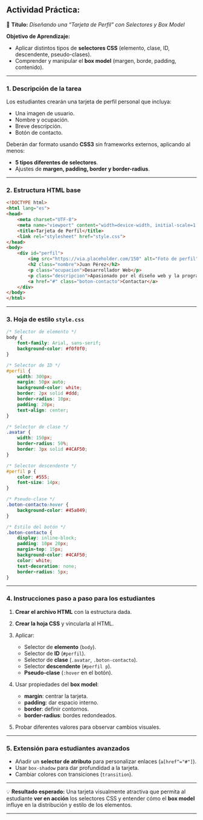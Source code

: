 ## **Actividad Práctica:**

🎯 **Título:** *Diseñando una “Tarjeta de Perfil” con Selectores y Box Model*

**Objetivo de Aprendizaje:**

* Aplicar distintos tipos de **selectores CSS** (elemento, clase, ID, descendente, pseudo-clases).
* Comprender y manipular el **box model** (margen, borde, padding, contenido).

---

### **1. Descripción de la tarea**

Los estudiantes crearán una tarjeta de perfil personal que incluya:

* Una imagen de usuario.
* Nombre y ocupación.
* Breve descripción.
* Botón de contacto.

Deberán dar formato usando **CSS3** sin frameworks externos, aplicando al menos:

* **5 tipos diferentes de selectores**.
* Ajustes de **margen, padding, border y border-radius**.

---

### **2. Estructura HTML base**

```html
<!DOCTYPE html>
<html lang="es">
<head>
    <meta charset="UTF-8">
    <meta name="viewport" content="width=device-width, initial-scale=1.0">
    <title>Tarjeta de Perfil</title>
    <link rel="stylesheet" href="style.css">
</head>
<body>
    <div id="perfil">
        <img src="https://via.placeholder.com/150" alt="Foto de perfil" class="avatar">
        <h2 class="nombre">Juan Pérez</h2>
        <p class="ocupacion">Desarrollador Web</p>
        <p class="descripcion">Apasionado por el diseño web y la programación. Me encanta aprender nuevas tecnologías.</p>
        <a href="#" class="boton-contacto">Contactar</a>
    </div>
</body>
</html>
```

---

### **3. Hoja de estilo `style.css`**

```css
/* Selector de elemento */
body {
    font-family: Arial, sans-serif;
    background-color: #f0f0f0;
}

/* Selector de ID */
#perfil {
    width: 300px;
    margin: 50px auto;
    background-color: white;
    border: 2px solid #ddd;
    border-radius: 10px;
    padding: 20px;
    text-align: center;
}

/* Selector de clase */
.avatar {
    width: 150px;
    border-radius: 50%;
    border: 3px solid #4CAF50;
}

/* Selector descendente */
#perfil p {
    color: #555;
    font-size: 14px;
}

/* Pseudo-clase */
.boton-contacto:hover {
    background-color: #45a049;
}

/* Estilo del botón */
.boton-contacto {
    display: inline-block;
    padding: 10px 20px;
    margin-top: 15px;
    background-color: #4CAF50;
    color: white;
    text-decoration: none;
    border-radius: 5px;
}
```

---

### **4. Instrucciones paso a paso para los estudiantes**

1. **Crear el archivo HTML** con la estructura dada.
2. **Crear la hoja CSS** y vincularla al HTML.
3. Aplicar:

   * Selector de **elemento** (`body`).
   * Selector de **ID** (`#perfil`).
   * Selector de **clase** (`.avatar`, `.boton-contacto`).
   * Selector **descendente** (`#perfil p`).
   * **Pseudo-clase** (`:hover` en el botón).
4. Usar propiedades del **box model**:

   * **margin**: centrar la tarjeta.
   * **padding**: dar espacio interno.
   * **border**: definir contornos.
   * **border-radius**: bordes redondeados.
5. Probar diferentes valores para observar cambios visuales.

---

### **5. Extensión para estudiantes avanzados**

* Añadir un **selector de atributo** para personalizar enlaces (`a[href^="#"]`).
* Usar `box-shadow` para dar profundidad a la tarjeta.
* Cambiar colores con transiciones (`transition`).

---

💡 **Resultado esperado:** Una tarjeta visualmente atractiva que permita al estudiante **ver en acción** los selectores CSS y entender cómo el **box model** influye en la distribución y estilo de los elementos.

---

